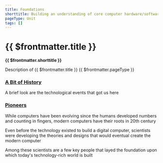 ```yaml
---
title: Foundations
shorttitle: Building an understanding of core computer hardware/software concepts, standards, and components present on modern-day computers
pageType: Unit
tags: []
---
```


# {{ $frontmatter.title }}
**{{ $frontmatter.shorttitle }}**

Description of {{ $frontmatter.title }} {{ $frontmatter.pageType }}

### [A Bit of History](History)
A brief look are the technological events that got us here

### [Pioneers](Pioneers/)
While computers have been evolving since the humans developed numbers and counting in fingers, modern computers have their roots in 20th century

Even before the technology existed to build a digital computer, scientists were developing the theories and designs that would eventual create the modern computer

Among these scientists are a few key people that layed the foundation upon which today's technology-rich world is built
